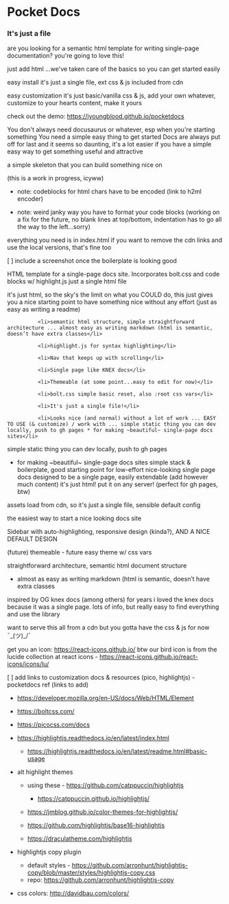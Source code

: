 # Pocket Docs
### It's just a file



are you looking for a semantic html template for writing single-page documentation? you're going to love this!

just add html
...we've taken care of the basics so you can get started easily

easy install
it's just a single file, ext css & js included from cdn

easy customization
it's just basic/vanilla css & js, add your own whatever, customize to your hearts content, make it yours



check out the demo: https://jyoungblood.github.io/pocketdocs








You don't always need docusaurus or whatever, esp when you're starting something
  You need a simple easy thing to get started
   Docs are always put off for last and it seems so daunting, it's a lot easier if you have a simple easy way to get something useful and attractive


a simple skeleton that you can build something nice on


(this is a work in progress, icyww)


- note: codeblocks for html chars have to be encoded (link to h2ml encoder)

- note: weird janky way you have to format your code blocks (working on a fix for the future, no blank lines at top/bottom, indentation has to go all the way to the left...sorry)

everything you need is in index.html
if you want to remove the cdn links and use the local versions, that's fine too

[ ] include a screenshot once the boilerplate is looking good

HTML template for a single-page docs site. Incorporates bolt.css and code blocks w/ highlight.js
  just a single html file

  it's just html, so the sky's the limit on what you COULD do, this just gives you a nice starting point to have something nice without any effort (just as easy as writing a readme)




              <li>semantic html structure, simple straightforward architecture ... almost easy as writing markdown (html is semantic, doesn’t have extra classes</li>

              <li>highlight.js for syntax highlighting</li>

              <li>Nav that keeps up with scrolling</li>

              <li>Single page like KNEX docs</li>

              <li>Themeable (at some point...easy to edit for now)</li>

              <li>bolt.css simple basic reset, also :root css vars</li>

              <li>It's just a single file!</li>

              <li>Looks nice (and normal) without a lot of work ... EASY TO USE (& customize) / work with ... simple static thing you can dev locally, push to gh pages * for making ~beautiful~ single-page docs sites</li>




simple static thing you can dev locally, push to gh pages
* for making ~beautiful~ single-page docs sites
simple stack & boilerplate, good starting point for low-effort nice-looking single page docs
designed to be a single page, easily extendable (add however much content) it's just html! put it on any server! (perfect for gh pages, btw)

assets load from cdn, so it's just a single file, sensible default config


the easiest way to start a nice looking docs site

Sidebar with auto-highlighting, responsive design (kinda?), AND A NICE DEFAULT DESIGN

(future) themeable - future easy theme w/ css vars

straightforward architecture, semantic html document structure
  - almost as easy as writing markdown (html is semantic, doesn’t have extra classes

inspired by OG knex docs (among others)
  for years i loved the knex docs because it was a single page. lots of info, but really easy to find everything and use the library


want to serve this all from a cdn but you gotta have the css & js for now ¯\_(ツ)_/¯



get you an icon: https://react-icons.github.io/
btw our bird icon is from the lucide collection at react icons - https://react-icons.github.io/react-icons/icons/lu/



[ ] add links to customization docs & resources (pico, highlightjs) - pocketdocs ref (links to add)

* https://developer.mozilla.org/en-US/docs/Web/HTML/Element
* https://boltcss.com/
* https://picocss.com/docs
* https://highlightjs.readthedocs.io/en/latest/index.html

  * https://highlightjs.readthedocs.io/en/latest/readme.html#basic-usage
* alt highlight themes

  * using these - https://github.com/catppuccin/highlightjs

    * https://catppuccin.github.io/highlightjs/
  * https://jmblog.github.io/color-themes-for-highlightjs/
  * https://github.com/highlightjs/base16-highlightjs
  * https://draculatheme.com/highlightjs
* highlightjs copy plugin

  * default styles - https://github.com/arronhunt/highlightjs-copy/blob/master/styles/highlightjs-copy.css
  * repo: https://github.com/arronhunt/highlightjs-copy
* css colors: http://davidbau.com/colors/


